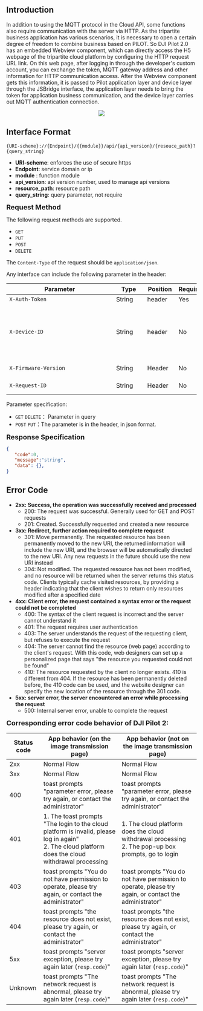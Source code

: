 ## Introduction

In addition to using the MQTT protocol in the Cloud API, some functions also require communication with the server via HTTP. As the tripartite business application has various scenarios, it is necessary to open a certain degree of freedom to combine business based on PILOT. So DJI Pilot 2.0 has an embedded Webview component, which can directly access the H5 webpage of the tripartite cloud platform by configuring the HTTP request URL link. On this web page, after logging in through the developer's custom account, you can exchange the token, MQTT gateway address and other information for HTTP communication access. After the Webview component gets this information, it is passed to Pilot application layer and device layer through the JSBridge interface, the application layer needs to bring the token for application business communication, and the device layer carries out MQTT authentication connection.

<div align=center><img src="https://terra-1-g.djicdn.com/71a7d383e71a4fb8887a310eb746b47f/cloudapi/v1.4/http-en-1.png" style="width:auto"/>
</div>

## Interface Format

```path
{URI-scheme}://{Endpoint}/{{module}}/api/{api_version}/{resouce_path}?{query_string}
```


- **URI-scheme**: enforces the use of secure https
- **Endpoint**: service domain or ip
- **module** : function module
- **api_version**: api version number, used to manage api versions
- **resource_path**: resource path
- **query_string**: query parameter, not require

**<font size=4>Request Method</font>**

The following request methods are supported.

- `GET` 
- `PUT` 
- `POST` 
- `DELETE` 

The `Content-Type` of the request should be `application/json`.

Any interface can include the following parameter in the header:

| Parameter      <div style="width: 200pt"/>        | Type  <div style="width: 50pt"/>   | Position <div style="width: 50pt"/>  | Required <div style="width: 50pt"/>  | Description            <div style="width: 150pt"/>                                        |
| -------------------- | ------ | -------- | -------- | ------------------------------------------------------------ |
| `X-Auth-Token`       | String | header   | Yes      | token, access_token                                          |
| `X-Device-ID`        | String | header   | No       | Device ID number, used for sometimes the server needs to determine the model to do the corresponding processing. There is no need to use it for now. |
| `X-Firmware-Version` | String | Header   | No       | Firmware version of the aircraft                             |
| `X-Request-ID`       | String | Header   | No       | Uuid, Identifies an HTTP request                             |

Parameter specification:

- `GET` `DELETE`： Parameter in query
- `POST` `PUT`：The parameter is in the header, in json format.

**<font size=4>Response Specification</font>**

```json
{
   "code":0,
   "message":"string",
   "data": {},
}
```

## Error Code

- **2xx: Success, the operation was successfully received and processed**
  - 200: The request was successful. Generally used for GET and POST requests
  - 201: Created. Successfully requested and created a new resource
- **3xx: Redirect, further action required to complete request**
  - 301: Move permanently. The requested resource has been permanently moved to the new URI, the returned information will include the new URI, and the browser will be automatically directed to the new URI. Any new requests in the future should use the new URI instead
  - 304: Not modified. The requested resource has not been modified, and no resource will be returned when the server returns this status code. Clients typically cache visited resources, by providing a header indicating that the client wishes to return only resources modified after a specified date
- **4xx: Client error, the request contained a syntax error or the request could not be completed**
  - 400: The syntax of the client request is incorrect and the server cannot understand it
  - 401: The request requires user authentication
  - 403: The server understands the request of the requesting client, but refuses to execute the request
  - 404: The server cannot find the resource (web page) according to the client's request. With this code, web designers can set up a personalized page that says "the resource you requested could not be found"
  - 410: The resource requested by the client no longer exists. 410 is different from 404. If the resource has been permanently deleted before, the 410 code can be used, and the website designer can specify the new location of the resource through the 301 code.
- **5xx: server error, the server encountered an error while processing the request**
  - 500: Internal server error, unable to complete the request

**<font size=4>Corresponding error code behavior of DJI Pilot 2:</font>**

| Status code | App behavior (on the image transmission page)                | App behavior (not on the image transmission page)            |
| ----------- | ------------------------------------------------------------ | ------------------------------------------------------------ |
| 2xx         | Normal Flow                                                  | Normal Flow                                                  |
| 3xx         | Normal Flow                                                  | Normal Flow                                                  |
| 400         | toast prompts "parameter error, please try again, or contact the administrator" | toast prompts "parameter error, please try again, or contact the administrator" |
| 401         | 1. The toast prompts "The login to the cloud platform is invalid, please log in again"<br />2. The cloud platform does the cloud withdrawal processing | 1. The cloud platform does the cloud withdrawal processing<br />2. The pop-up box prompts, go to login <br /> |
| 403         | toast prompts "You do not have permission to operate, please try again, or contact the administrator" | toast prompts "You do not have permission to operate, please try again, or contact the administrator" |
| 404         | toast prompts "the resource does not exist, please try again, or contact the administrator" | toast prompts "the resource does not exist, please try again, or contact the administrator" |
| 5xx         | toast prompts "server exception, please try again later (`resp.code`)" | toast prompts "server exception, please try again later (`resp.code`)" |
| Unknown     | toast prompts "The network request is abnormal, please try again later (`resp.code`)" | toast prompts "The network request is abnormal, please try again later (`resp.code`)" |
